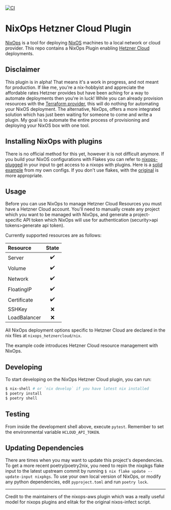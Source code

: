 [![CI](https://github.com/lukebfox/nixops-hetznercloud/workflows/CI/badge.svg)](https://github.com/lukebfox/nixops-hetznercloud/actions)
# NixOps Hetzner Cloud Plugin

[NixOps](https://github.com/NixOS/nixops) is a tool for deploying [NixOS](https://nixos.org/) machines to a local network or cloud provider. This repo contains a NixOps Plugin enabling [Hetzner Cloud](https://www.hetzner.com/cloud) deployments.

## Disclaimer

This plugin is in alpha! That means it's a work in progress, and not meant for production. If like me, you're a nix-hobbyist and appreciate the affordable rates Hetzner provides but have been aching for a way to automate deployments then you're in luck! While you can already provision resources with the [Terraform provider](https://github.com/hetznercloud/terraform-provider-hcloud), this will do nothing for automating your NixOS deployment. The alternative, NixOps, offers a more integrated solution which has just been waiting for someone to come and write a plugin. My goal is to automate the entire process of provisioning and deploying your NixOS box with one tool.

## Installing NixOps with plugins

There is no official method for this yet, however it is not difficult anymore. If you build your NixOS configurations with Flakes you can refer to [nixops-plugged](http://github.com/lukebfox/nixops-plugged) in your input to get access to a nixops with plugins. Here is a [solid example](https://github.com/lukebfox/the-nix-files/blob/master/flake.nix) from my own configs. If you don't use flakes, with the [original](https://github.com/typetetris/nixops-with-plugins) is more appropriate.

## Usage

Before you can use NixOps to manage Hetzner Cloud Resources you must have a Hetzner Cloud account. You'll need to manually create any project which you want to be managed with NixOps, and generate a project-specific API token which NixOps will use for authentication (security>api tokens>generate api token).

Currently supported resources are as follows:

| Resource      | State |
|:--------------|:-----:|
| Server        | :heavy_check_mark: |
| Volume        | :heavy_check_mark: |
| Network       | :heavy_check_mark: |
| FloatingIP    | :heavy_check_mark: |
| Certificate   | :heavy_check_mark: |
| SSHKey        | :x: |
| LoadBalancer  | :x: |

All NixOps deployment options specific to Hetzner Cloud are declared in the nix files at `nixops_hetznercloud/nix`.

The example code introduces Hetzner Cloud resource management with NixOps.

## Developing

To start developing on the NixOps Hetzner Cloud plugin, you can run:

```bash
$ nix-shell # or `nix develop` if you have latest nix installed
$ poetry install
$ poetry shell
```

## Testing

From inside the development shell above, execute `pytest`. Remember to set the environmental variable `HCLOUD_API_TOKEN`.

## Updating Dependencies
There are times when you may want to update this project's dependencies. To get a more recent poetry/poetry2nix, you need to repin the nixpkgs flake input to the latest upstream commit by running `$ nix flake update --update-input nixpkgs`. To use your own local version of NixOps, or modify any python dependencies, edit `pyproject.toml` and run `poetry lock`.

---
Credit to the maintainers of the nixops-aws plugin which was a really useful model for nixops plugins and elitak for the original nixos-infect script.
